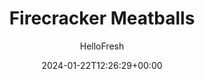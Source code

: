 ---
draft: true # Use this only for setting draft status
hidden: false # Use this to hide unwanted recipes
slug: # <post-title>
title: 'Firecracker Meatballs'
description: "This recipe is here to blow up everything you think you know about meatballs. All dramatics aside, these meatballs are truly game-changing thanks to a certain onomatopoeic sauce. What exactly is “bang bang,” you ask? Well, mystery asker, it’s a creamy, spicy, sweet, and savory (yes, all those things!) sauce so good, it’ll make your taste buds explode! Once the meatballs are baked, they’re tossed in the magical condiment, then plated atop sesame-seed-flecked rice along with crispy roasted green beans (AKA more things to dip in sauce). Don’t be surprised when you find yourself swiping up every last drop."
image: https://img.hellofresh.com/f_auto,fl_lossy,q_auto,w_1200/hellofresh_s3/image/5d892f029421962e5476df7b-af8fa452.jpg
date: 2024-01-22T12:26:29+00:00
author: HelloFresh

tags: ['Spicy', 'Family Friendly']
categories: "main course"
cuisines: "Asian"
allergens: ['Eggs', 'Milk', 'Soy', 'Wheat']

calories: 790
preptime: ['40 minutes']
cooktime: # 180 = 3 Hours | In minutes
totaltime: PT40M
servings: 2

links:
  - description: "This recipe is here to blow up everything you think you know about meatballs. All dramatics aside, these meatballs are truly game-changing thanks to a certain onomatopoeic sauce. What exactly is “bang bang,” you ask? Well, mystery asker, it’s a creamy, spicy, sweet, and savory (yes, all those things!) sauce so good, it’ll make your taste buds explode! Once the meatballs are baked, they’re tossed in the magical condiment, then plated atop sesame-seed-flecked rice along with crispy roasted green beans (AKA more things to dip in sauce). Don’t be surprised when you find yourself swiping up every last drop."
    website: https://www.hellofresh.com/recipes/firecracker-meatballs-5d892f029421962e5476df7b
    image: https://img.hellofresh.com/f_auto,fl_lossy,q_auto,w_1200/hellofresh_s3/image/5d892f029421962e5476df7b-af8fa452.jpg
 
weight: # 1 | You can add weight to some posts to override the default sorting (date descending)

comments: false # Keep False

ingredients: ['2 unit Scallions', '1 thumb Ginger', '2 tablespoon Mayonnaise', '2 tablespoon Sour Cream', '2 teaspoon Honey', '2 tablespoon Soy Sauce', '1 teaspoon Sriracha', '1 tablespoon Sesame Seeds', '½ cup Jasmine Rice', '10 ounce Ground Beef', '¼ cup Panko Breadcrumbs', '6 ounce Green Beans', '1 teaspoon Korean Chili Flakes', ' Salt', ' Pepper', '1 tablespoon Vegetable Oil']

instructionTitles: ['Prep', 'Make Firecracker Sauce', 'Cook Rice', 'Form Meatballs', 'Roast Meatballs and Green Beans', 'Finish and Serve']
instructions: ['Adjust rack to top position (top and middle positions for 4 servings) and preheat oven to 425 degrees. Wash and dry all produce. Trim and thinly slice scallions, separating whites from greens; mince whites. Peel and mince ginger.', 'In a large bowl, combine mayonnaise, sour cream, honey, 2 tsp soy sauce (4 tsp for 4 servings; you’ll use the rest later), and sriracha to taste. Set aside.', 'Heat a drizzle of oil in a small pot over medium-high heat. Add half the sesame seeds (you’ll use the rest later); cook, stirring, until golden brown, 1-2 minutes. Add rice, ¾ cup water (1½ cups for 4 servings), and a big pinch of salt. Bring to a boil; cover and reduce to a low simmer. Cook until rice is tender, 15-18 minutes. Keep covered off heat until ready to serve.', 'In a second large bowl, combine beef, panko, ginger, scallion whites, remaining soy sauce, salt (we used ½ tsp; 1 tsp for 4 servings), and pepper. Form into 10-12 (20-24 for 4) 1½-inch meatballs.', 'Place meatballs on one side of a lightly oiled baking sheet. On empty side of sheet, toss green beans with a drizzle of oil, salt, and pepper. Roast on top rack until meatballs are cooked through and green beans are browned and tender, 14-16 minutes. (For 4 servings, divide between 2 baking sheets; roast meatballs on middle rack and green beans on top rack.)', 'Fluff rice with a fork; season with salt and pepper. Divide between bowls or plates. To bowl with sauce, carefully add meatballs; toss to coat. Top rice with meatballs. Drizzle with any remaining sauce. Serve green beans to the side. Garnish with scallion greens, remaining sesame seeds, and chili flakes to taste.']
---
